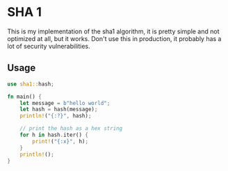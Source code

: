 # SHA 1

This is my implementation of the sha1 algorithm, it is pretty simple and not optimized at all, but it works. 
Don't use this in production, it probably has a lot of security vulnerabilities.

## Usage
```rust
use sha1::hash;

fn main() {
    let message = b"hello world";
    let hash = hash(message);    
    println!("{:?}", hash);

    // print the hash as a hex string
    for h in hash.iter() {
        print!("{:x}", h);
    }
    println!();
}
```